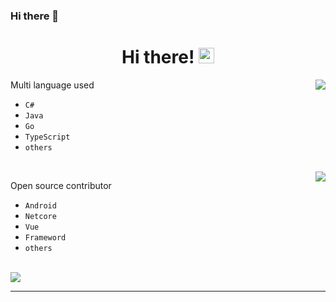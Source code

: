 ### Hi there 👋

<!--
**DonPangPang/DonPangPang** is a ✨ _special_ ✨ repository because its `README.md` (this file) appears on your GitHub profile.
-->

<div>
   <h1 align="center">Hi there! 
   <img src="https://media.giphy.com/media/hvRJCLFzcasrR4ia7z/giphy.gif" width="25px">
   </h1>
</div>

<img align="right" src="https://github-readme-stats.vercel.app/api/top-langs/?username=dongpangpang&layout=compact" />

Multi language used

- `C#`
- `Java`
- `Go`
- `TypeScript`
- `others`

<br/>

<img align="right" src="https://github-readme-stats.vercel.app/api?username=dongpangpang&count_private=true&show_icons=true&hide_title=true" />

Open source contributor

- `Android`
- `Netcore`
- `Vue`
- `Frameword`
- `others`

<br/>

<img align="center" src="https://github-profile-trophy.vercel.app/?username=dongpangpang&theme=flat&no-frame=true&margin-w=30" />

---

